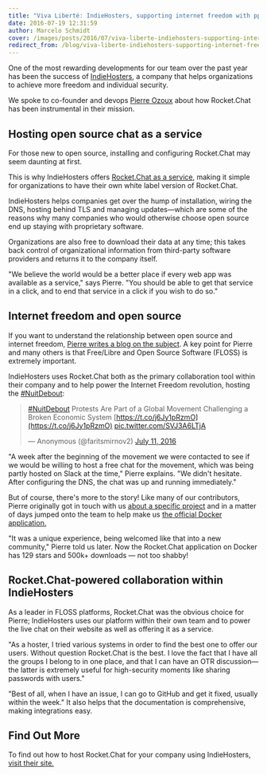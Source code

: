```yaml
---
title: "Viva Liberté: IndieHosters, supporting internet freedom with ppen source chat"
date: 2016-07-19 12:31:59
author: Marcelo Schmidt
cover: /images/posts/2016/07/viva-liberte-indiehosters-supporting-internet-freedom-with-open-source-chat/indiehosters-4.jpg
redirect_from: /blog/viva-liberte-indiehosters-supporting-internet-freedom-with-open-source-chat
---
```


One of the most rewarding developments for our team over the past year has been the success of <a href="https://indiehosters.net/" target="_blank">IndieHosters</a>, a company that helps organizations to achieve more freedom and individual security.

We spoke to co-founder and devops <a href="http://twitter.com/pierreozoux" target="_blank">Pierre Ozoux</a> about how Rocket.Chat has been instrumental in their mission.

## Hosting open source chat as a service

For those new to open source, installing and configuring Rocket.Chat may seem daunting at first.

This is why IndieHosters offers <a href="https://indiehosters.net/shop/product/rocket-chat-21" target="_blank">Rocket.Chat as a service</a>, making it simple for organizations to have their own white label version of Rocket.Chat.

IndieHosters helps companies get over the hump of installation, wiring the DNS, hosting behind TLS and managing updates—which are some of the reasons why many companies who would otherwise choose open source end up staying with proprietary software.

Organizations are also free to download their data at any time; this takes back control of organizational information from third-party software providers and returns it to the company itself.

"We believe the world would be a better place if every web app was available as a service," says Pierre. "You should be able to get that service in a click, and to end that service in a click if you wish to do so."


## Internet freedom and open source

If you want to understand the relationship between open source and internet freedom, <a href="https://pierre-o.fr/" target="_blank">Pierre writes a blog on the subject</a>. A key point for Pierre and many others is that Free/Libre and Open Source Software (FLOSS) is extremely important.

IndieHosters uses Rocket.Chat both as the primary collaboration tool within their company and to help power the Internet Freedom revolution, hosting the <a href="https://chat.nuitdebout.fr/" target="_blank">#NuitDebout</a>:
> [#NuitDebout](https://twitter.com/hashtag/NuitDebout?src=hash) Protests Are Part of a Global Movement Challenging a Broken Economic System [https://t.co/j6Jy1pRzmO](https://t.co/j6Jy1pRzmO) [pic.twitter.com/SVJ3A6LTjA](https://t.co/SVJ3A6LTjA)
>
> — Anonymous (@faritsmirnov2) [July 11, 2016](https://twitter.com/faritsmirnov2/status/752391497249591296)

"A week after the beginning of the movement we were contacted to see if we would be willing to host a free chat for the movement, which was being partly hosted on Slack at the time," Pierre explains. "We didn't hesitate. After configuring the DNS, the chat was up and running immediately."

But of course, there's more to the story! Like many of our contributors, Pierre originally got in touch with us <a href="https://github.com/RocketChat/Rocket.Chat/issues/205" target="_blank">about a specific project</a> and in a matter of days jumped onto the team to help make us <a href="https://twitter.com/RocketChatApp/status/631928175652679680" target="_blank">the official Docker application.</a>

"It was a unique experience, being welcomed like that into a new community," Pierre told us later. Now the Rocket.Chat application on Docker has 129 stars and 500k+ downloads — not too shabby!

## Rocket.Chat-powered collaboration within IndieHosters

As a leader in FLOSS platforms, Rocket.Chat was the obvious choice for Pierre; IndieHosters uses our platform within their own team and to power the live chat on their website as well as offering it as a service.

"As a hoster, I tried various systems in order to find the best one to offer our users. Without question Rocket.Chat is the best. I love the fact that I have all the groups I belong to in one place, and that I can have an OTR discussion—the latter is extremely useful for high-security moments like sharing passwords with users."

"Best of all, when I have an issue, I can go to GitHub and get it fixed, usually within the week." It also helps that the documentation is comprehensive, making integrations easy.

## Find Out More

To find out how to host Rocket.Chat for your company using IndieHosters, <a href="http://www.indiehosters.net" target="_blank"> visit their site.</a>
